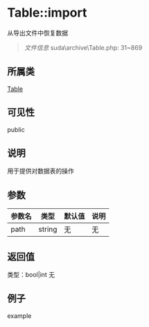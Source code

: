 # Table::import
从导出文件中恢复数据
> *文件信息* suda\archive\Table.php: 31~869
## 所属类 

[Table](../Table.md)

## 可见性

  public  
## 说明


用于提供对数据表的操作


## 参数

| 参数名 | 类型 | 默认值 | 说明 |
|--------|-----|-------|-------|
| path |  string | 无 | 无 |

## 返回值
类型：bool|int
无

## 例子

example